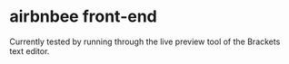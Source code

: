 airbnbee front-end
==================

Currently tested by running through the live preview tool of the Brackets text editor.
